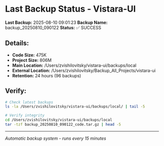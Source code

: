 # Last Backup Status - Vistara-UI

**Last Backup:** 2025-08-10 09:01:23
**Backup Name:** backup_20250810_090122
**Status:** ✅ SUCCESS

## Details:
- **Code Size:** 475K
- **Project Size:** 806M
- **Main Location:** /Users/zvishilovitsky/vistara-ui/backups/local
- **External Location:** /Users/zvishilovitsky/Backup_All_Projects/vistara-ui
- **Retention:** 24 hours (96 backups)

## Verify:
```bash
# Check latest backups
ls -la /Users/zvishilovitsky/vistara-ui/backups/local/ | tail -5

# Verify integrity
cd /Users/zvishilovitsky/vistara-ui/backups/local
tar -tzf backup_20250810_090122_code.tar.gz | head -5
```

---
*Automatic backup system - runs every 15 minutes*
